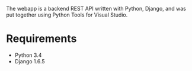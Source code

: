 The webapp is a backend REST API written with Python, Django, and was put together using Python Tools for Visual Studio.

# Requirements

  * Python 3.4
  * Django 1.6.5
  

